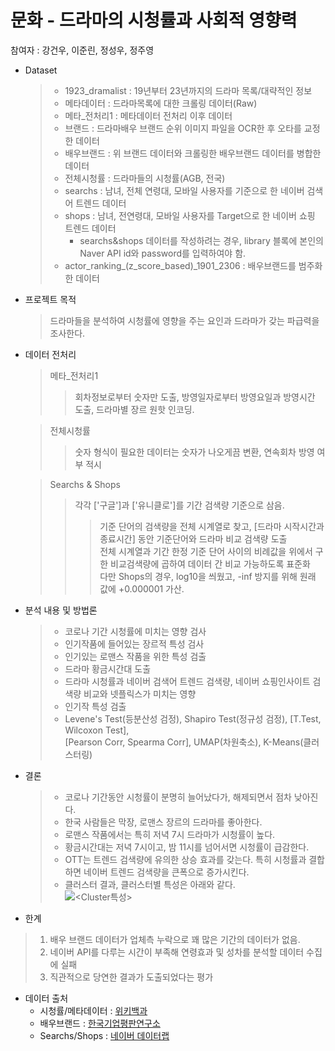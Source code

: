 # 문화 - 드라마의 시청률과 사회적 영향력
참여자 : 강건우, 이준린, 정성우, 정주영

* Dataset
  > * 1923_dramalist : 19년부터 23년까지의 드라마 목록/대략적인 정보  
  > * 메타데이터 : 드라마목록에 대한 크롤링 데이터(Raw)  
  > * 메타_전처리1 : 메타데이터 전처리 이후 데이터  
  > * 브랜드 : 드라마배우 브랜드 순위 이미지 파일을 OCR한 후 오타를 교정한 데이터  
  > * 배우브랜드 : 위 브랜드 데이터와 크롤링한 배우브랜드 데이터를 병합한 데이터  
  > * 전체시청률 : 드라마들의 시청률(AGB, 전국)  
  > * searchs : 남녀, 전체 연령대, 모바일 사용자를 기준으로 한 네이버 검색어 트렌드 데이터
  > * shops : 남녀, 전연령대, 모바일 사용자를 Target으로 한 네이버 쇼핑 트렌드 데이터  
  >   * searchs&shops 데이터를 작성하려는 경우, library 블록에 본인의 Naver API id와 password를 입력하여야 함.
  > * actor_ranking_(z_score_based)_1901_2306 : 배우브랜드를 범주화한 데이터  
  
* 프로젝트 목적
  > 드라마들을 분석하여 시청률에 영향을 주는 요인과 드라마가 갖는 파급력을 조사한다.
  
* 데이터 전처리  
  > 메타_전처리1  
  > > 회차정보로부터 숫자만 도출, 방영일자로부터 방영요일과 방영시간 도출, 드라마별 장르 원핫 인코딩.  
  
  > 전체시청률  
  > > 숫자 형식이 필요한 데이터는 숫자가 나오게끔 변환, 연속회차 방영 여부 적시
    
  > Searchs & Shops  
  > > 각각 ['구글']과 ['유니클로']를 기간 검색량 기준으로 삼음.  
  > > > 기준 단어의 검색량을 전체 시계열로 찾고,  [드라마 시작시간과 종료시간] 동안 기준단어와 드라마 비교 검색량 도출  
  > > > 전체 시계열과 기간 한정 기준 단어 사이의 비례값을 위에서 구한 비교검색량에 곱하여 데이터 간 비교 가능하도록 표준화  
  > > > 다만 Shops의 경우, log10을 씌웠고, -inf 방지를 위해 원래 값에 +0.000001 가산.  
  
* 분석 내용 및 방법론
  > * 코로나 기간 시청률에 미치는 영향 검사
  > * 인기작품에 들어있는 장르적 특성 검사  
  > * 인기있는 로맨스 작품을 위한 특성 검출  
  > * 드라마 황금시간대 도출  
  > * 드라마 시청률과 네이버 검색어 트렌드 검색량, 네이버 쇼핑인사이트 검색량 비교와 넷플릭스가 미치는 영향  
  > * 인기작 특성 검출  
  > * Levene's Test(등분산성 검정), Shapiro Test(정규성 검정), [T.Test, Wilcoxon Test],  
[Pearson Corr, Spearma Corr], UMAP(차원축소), K-Means(클러스터링)

* 결론  
  > * 코로나 기간동안 시청률이 분명히 늘어났다가, 해제되면서 점차 낮아진다.  
  > * 한국 사람들은 막장, 로맨스 장르의 드라마를 좋아한다.  
  > * 로맨스 작품에서는 특히 저녁 7시 드라마가 시청률이 높다.  
  > * 황금시간대는 저녁 7시이고, 밤 11시를 넘어서면 시청률이 급감한다.  
  > * OTT는 트렌드 검색량에 유의한 상승 효과를 갖는다. 특히 시청률과 결합하면 네이버 트렌드 검색량을 큰폭으로 증가시킨다.
  > * 클러스터 결과, 클러스터별 특성은 아래와 같다.  
  > ![<Cluster특성>](<https://github.com/zoozero127/10th-EDA/blob/main/Team_C/Dataset/Cluster%ED%8A%B9%EC%84%B1.PNG>)

* 한계
 > 1. 배우 브랜드 데이터가 업체측 누락으로 꽤 많은 기간의 데이터가 없음.  
 > 2. 네이버 API를 다루는 시간이 부족해 연령효과 및 성차를 분석할 데이터 수집에 실패  
 > 3. 직관적으로 당연한 결과가 도출되었다는 평가  

* 데이터 출처
  * 시청률/메타데이터 : [위키백과](<https://ko.wikipedia.org/wiki/>)
  * 배우브랜드 : [한국기업평판연구소](<http://rekorea.net/>)
  * Searchs/Shops : [네이버 데이터랩](<https://datalab.naver.com/keyword/trendSearch.naver>)
  
